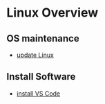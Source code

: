 # Linux Overview


## OS maintenance

* [update Linux](/linux/update_linux.md)


## Install Software

* [install VS Code](/linux/install_vs_code.md)
